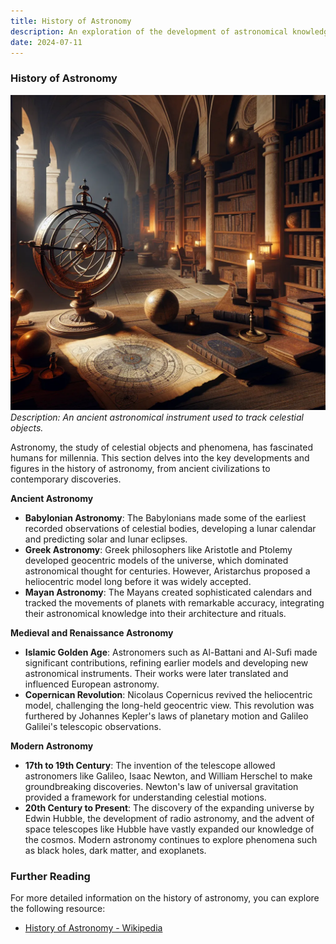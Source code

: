 ```yaml
---
title: History of Astronomy
description: An exploration of the development of astronomical knowledge from ancient times to modern discoveries.
date: 2024-07-11
---
```


### History of Astronomy

![Ancient Astronomy](/assets/images/ancient_astronomy.webp)
*Description: An ancient astronomical instrument used to track celestial objects.*

Astronomy, the study of celestial objects and phenomena, has fascinated humans for millennia. This section delves into the key developments and figures in the history of astronomy, from ancient civilizations to contemporary discoveries.

**Ancient Astronomy**
- **Babylonian Astronomy**: The Babylonians made some of the earliest recorded observations of celestial bodies, developing a lunar calendar and predicting solar and lunar eclipses.
- **Greek Astronomy**: Greek philosophers like Aristotle and Ptolemy developed geocentric models of the universe, which dominated astronomical thought for centuries. However, Aristarchus proposed a heliocentric model long before it was widely accepted.
- **Mayan Astronomy**: The Mayans created sophisticated calendars and tracked the movements of planets with remarkable accuracy, integrating their astronomical knowledge into their architecture and rituals.

**Medieval and Renaissance Astronomy**
- **Islamic Golden Age**: Astronomers such as Al-Battani and Al-Sufi made significant contributions, refining earlier models and developing new astronomical instruments. Their works were later translated and influenced European astronomy.
- **Copernican Revolution**: Nicolaus Copernicus revived the heliocentric model, challenging the long-held geocentric view. This revolution was furthered by Johannes Kepler's laws of planetary motion and Galileo Galilei's telescopic observations.

**Modern Astronomy**
- **17th to 19th Century**: The invention of the telescope allowed astronomers like Galileo, Isaac Newton, and William Herschel to make groundbreaking discoveries. Newton's law of universal gravitation provided a framework for understanding celestial motions.
- **20th Century to Present**: The discovery of the expanding universe by Edwin Hubble, the development of radio astronomy, and the advent of space telescopes like Hubble have vastly expanded our knowledge of the cosmos. Modern astronomy continues to explore phenomena such as black holes, dark matter, and exoplanets.

### Further Reading

For more detailed information on the history of astronomy, you can explore the following resource:
- [History of Astronomy - Wikipedia](https://en.wikipedia.org/wiki/History_of_astronomy)